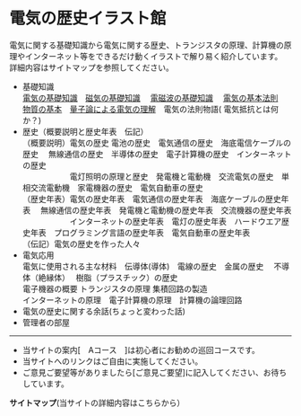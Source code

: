 # 電気の歴史イラスト館

 電気に関する基礎知識から電気に関する歴史、トランジスタの原理、計算機の原理やインターネット等をできるだけ動くイラストで解り易く紹介しています。
詳細内容はサイトマップを参照してください。

* 基礎知識  
  [電気の基礎知識](./k1dennki/10denki.md)　[磁気の基礎知識](./k2jiki/20jiki.md)　 [電磁波の基礎知識](./k3dennjiha/30denjiha.md) 　[電気の基本法則](./k4housoku/40housoku.md) 　[物質の基本](./k0dennsikotai/00material.md)　[量子論による電気の理解](./gaiyouryousi.md)　電気の法則物語( 電気抵抗とは何か？)  
* 歴史（概要説明と歴史年表　伝記）  
  （概要説明）電気の歴史 電池の歴史　電気通信の歴史　海底電信ケーブルの歴史　 無線通信の歴史　半導体の歴史　電子計算機の歴史　インターネットの歴史  
  　　　　　　電灯照明の原理と歴史　発電機と電動機　交流電気の歴史　単相交流電動機　家電機器の歴史　電気自動車の歴史  
  （歴史年表）電気の歴史年表　電気通信の歴史年表　海底ケーブルの歴史年表　 無線通信の歴史年表　発電機と電動機の歴史年表　交流機器の歴史年表  
  　　　　　　インターネットの歴史年表　電灯の歴史年表　ハードウエア歴史年表　プログラミング言語の歴史年表　電気自動車の歴史年表  
  （伝記）電気の歴史を作った人々  
* 電気応用  
  電気に使用される主な材料　伝導体(導体)　電線の歴史　金属の歴史　 不導体（絶縁体）　 樹脂（プラスチック）の歴史  
  電子機器の概要 トランジスタの原理 集積回路の製造  
  インターネットの原理　電子計算機の原理　計算機の論理回路  
* 電気の歴史に関する余話(ちょっと変わった話)
* 管理者の部屋

----

* 当サイトの案内[　Aコース　]は初心者にお勧めの巡回コースです。
* 当サイトへのリンクはご自由に実施してください。
* ご意見ご要望等がありましたら[ご意見ご要望]に記入してください、お待ちしています。


**サイトマップ**(当サイトの詳細内容はこちらから）
